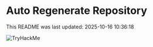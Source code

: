 # Auto Regenerate Repository

This README was last updated: 2025-10-16 10:36:18

 ![TryHackMe](https://tryhackme.com/badge/533634)